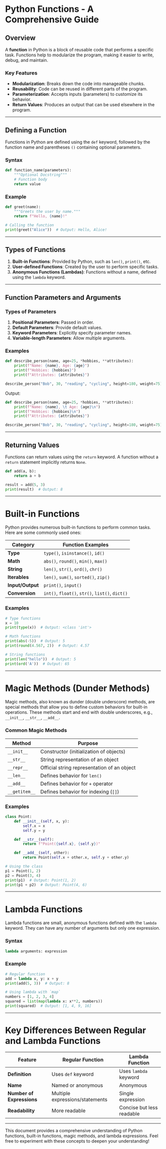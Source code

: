 # Python Functions - A Comprehensive Guide

## Overview

A **function** in Python is a block of reusable code that performs a specific task. Functions help to modularize the program, making it easier to write, debug, and maintain.

### Key Features
- **Modularization**: Breaks down the code into manageable chunks.
- **Reusability**: Code can be reused in different parts of the program.
- **Parameterization**: Accepts inputs (parameters) to customize its behavior.
- **Return Values**: Produces an output that can be used elsewhere in the program.

---

## Defining a Function

Functions in Python are defined using the `def` keyword, followed by the function name and parentheses `()` containing optional parameters.

### Syntax
```python
def function_name(parameters):
    """Optional Docstring"""
    # Function body
    return value
```

### Example
```python
def greet(name):
    """Greets the user by name."""
    return f"Hello, {name}!"

# Calling the function
print(greet("Alice"))  # Output: Hello, Alice!
```

---

## Types of Functions

1. **Built-in Functions**: Provided by Python, such as `len()`, `print()`, etc.
2. **User-defined Functions**: Created by the user to perform specific tasks.
3. **Anonymous Functions (Lambdas)**: Functions without a name, defined using the `lambda` keyword.

---

## Function Parameters and Arguments

### Types of Parameters
1. **Positional Parameters**: Passed in order.
2. **Default Parameters**: Provide default values.
3. **Keyword Parameters**: Explicitly specify parameter names.
4. **Variable-length Parameters**: Allow multiple arguments.

### Examples
```python 
def describe_person(name, age=25, *hobbies, **attributes):
    print(f"Name: {name}, Age: {age}")
    print(f"Hobbies: {hobbies}")
    print(f"Attributes: {attributes}")

describe_person("Bob", 30, "reading", "cycling", height=180, weight=75)
```
Output:

```python exec="on"
def describe_person(name, age=25, *hobbies, **attributes):
    print(f"Name: {name}, \t Age: {age}\n")
    print(f"Hobbies: {hobbies}\n")
    print(f"Attributes: {attributes}")

describe_person("Bob", 30, "reading", "cycling", height=180, weight=75)
```
---

## Returning Values

Functions can return values using the `return` keyword. A function without a `return` statement implicitly returns `None`.

```python
def add(a, b):
    return a + b

result = add(5, 3)
print(result)  # Output: 8
```

---

# Built-in Functions

Python provides numerous built-in functions to perform common tasks. Here are some commonly used ones:

| Category       | Function Examples                            |
|----------------|---------------------------------------------|
| **Type**       | `type()`, `isinstance()`, `id()`            |
| **Math**       | `abs()`, `round()`, `min()`, `max()`        |
| **String**     | `len()`, `str()`, `ord()`, `chr()`          |
| **Iterables**  | `len()`, `sum()`, `sorted()`, `zip()`       |
| **Input/Output**| `print()`, `input()`                       |
| **Conversion** | `int()`, `float()`, `str()`, `list()`, `dict()` |

### Examples
```python
# Type functions
x = 10
print(type(x))  # Output: <class 'int'>

# Math functions
print(abs(-5))  # Output: 5
print(round(4.567, 2))  # Output: 4.57

# String functions
print(len("hello"))  # Output: 5
print(ord('A'))  # Output: 65
```

---

# Magic Methods (Dunder Methods)

Magic methods, also known as dunder (double underscore) methods, are special methods that allow you to define custom behaviors for built-in operations. These methods start and end with double underscores, e.g., `__init__`, `__str__`, `__add__`.

### Common Magic Methods

| Method       | Purpose                                       |
|--------------|----------------------------------------------|
| `__init__`   | Constructor (initialization of objects)      |
| `__str__`    | String representation of an object           |
| `__repr__`   | Official string representation of an object  |
| `__len__`    | Defines behavior for `len()`                 |
| `__add__`    | Defines behavior for `+` operator            |
| `__getitem__`| Defines behavior for indexing (`[]`)         |

### Examples
```python
class Point:
    def __init__(self, x, y):
        self.x = x
        self.y = y

    def __str__(self):
        return f"Point({self.x}, {self.y})"

    def __add__(self, other):
        return Point(self.x + other.x, self.y + other.y)

# Using the class
p1 = Point(1, 2)
p2 = Point(3, 4)
print(p1)  # Output: Point(1, 2)
print(p1 + p2)  # Output: Point(4, 6)
```

---

# Lambda Functions

Lambda functions are small, anonymous functions defined with the `lambda` keyword. They can have any number of arguments but only one expression.

### Syntax
```python
lambda arguments: expression
```

### Example
```python
# Regular function
add = lambda x, y: x + y
print(add(5, 3))  # Output: 8

# Using lambda with `map`
numbers = [1, 2, 3, 4]
squared = list(map(lambda x: x**2, numbers))
print(squared)  # Output: [1, 4, 9, 16]
```

---

# Key Differences Between Regular and Lambda Functions

| Feature                  | Regular Function                 | Lambda Function                  |
|--------------------------|----------------------------------|-----------------------------------|
| **Definition**           | Uses `def` keyword              | Uses `lambda` keyword            |
| **Name**                 | Named or anonymous              | Anonymous                        |
| **Number of Expressions**| Multiple expressions/statements | Single expression                |
| **Readability**          | More readable                   | Concise but less readable        |

---

This document provides a comprehensive understanding of Python functions, built-in functions, magic methods, and lambda expressions. Feel free to experiment with these concepts to deepen your understanding!
